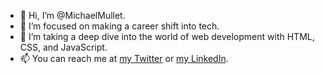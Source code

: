 - 👋 Hi, I’m @MichaelMullet\.
- 👀 I’m focused on making a career shift into tech.
- 🌱 I’m taking a deep dive into the world of web development with HTML, CSS, and JavaScript.
- 📫 You can reach me at 
[my Twitter](https://twitter.com/michaelrmullet) or
[my LinkedIn](https://www.linkedin.com/in/michael-mullet-01a173209).

<!---
MichaelMullet/MichaelMullet is a ✨ special ✨ repository because its `README.md` (this file) appears on your GitHub profile.
You can click the Preview link to take a look at your changes.
--->

